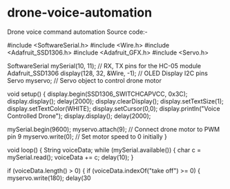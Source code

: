# drone-voice-automation
Drone voice command automation
Source code:-


#include <SoftwareSerial.h>
#include <Wire.h>
#include <Adafruit_SSD1306.h>
#include <Adafruit_GFX.h>
#include <Servo.h>

SoftwareSerial mySerial(10, 11);  // RX, TX pins for the HC-05 module
Adafruit_SSD1306 display(128, 32, &Wire, -1); // OLED Display I2C pins
Servo myservo; // Servo object to control drone motor

void setup() {
  display.begin(SSD1306_SWITCHCAPVCC, 0x3C);
  display.display();
  delay(2000);
  display.clearDisplay();
  display.setTextSize(1);
  display.setTextColor(WHITE);
  display.setCursor(0,0);
  display.println("Voice Controlled Drone");
  display.display();
  delay(2000);
  
  mySerial.begin(9600);
  myservo.attach(9); // Connect drone motor to PWM pin 9
  myservo.write(0); // Set motor speed to 0 initially
}

void loop() {
  String voiceData;
  while (mySerial.available()) {
    char c = mySerial.read();
    voiceData += c;
    delay(10);
  }

  if (voiceData.length() > 0) {
    if (voiceData.indexOf("take off") >= 0) {
      myservo.write(180);
      delay(30
